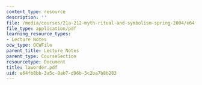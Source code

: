 ```yaml
---
content_type: resource
description: ''
file: /media/courses/21a-212-myth-ritual-and-symbolism-spring-2004/e64fb8bb3a5c0ab7d96b5c2ba7b8b283_laworder.pdf
file_type: application/pdf
learning_resource_types:
- Lecture Notes
ocw_type: OCWFile
parent_title: Lecture Notes
parent_type: CourseSection
resourcetype: Document
title: laworder.pdf
uid: e64fb8bb-3a5c-0ab7-d96b-5c2ba7b8b283
---
```

